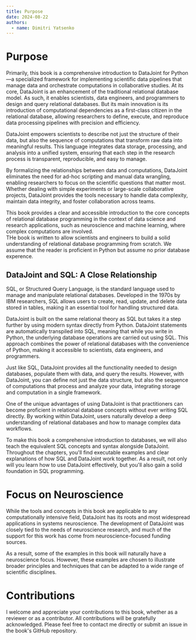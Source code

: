 ```yaml
---
title: Purpose
date: 2024-08-22
authors:
  - name: Dimitri Yatsenko
---
```


# Purpose

Primarily, this book is a comprehensive introduction to DataJoint for Python—a specialized framework for implementing scientific data pipelines that manage data and orchestrate computations in collaborative studies.
At its core, DataJoint is an enhancement of the traditional relational database model.
As such, it enables scientists, data engineers, and programmers to design and query relational databases.
But its main innovation is its introduction of computational dependencies as a first-class citizen in the relational database, allowing researchers to define, execute, and reproduce data processing pipelines with precision and efficiency. 

DataJoint empowers scientists to describe not just the structure of their data, but also the sequence of computations that transform raw data into meaningful results. This language integrates data storage, processing, and analysis into a unified system, ensuring that each step in the research process is transparent, reproducible, and easy to manage.

By formalizing the relationships between data and computations, DataJoint eliminates the need for ad-hoc scripting and manual data wrangling, enabling researchers to focus on the scientific questions that matter most. Whether dealing with simple experiments or large-scale collaborative projects, DataJoint provides the tools necessary to handle data complexity, maintain data integrity, and foster collaboration across teams.

This book provides a clear and accessible introduction to the core concepts of relational database programming in the context of data science and research applications, such as neuroscience and machine learning, where complex computations are involved.  
THe book is written to allow scientists and engineers to build a solid understanding of relational database programming from scratch. We assume that the reader is proficient in Python but assume no prior database experence. 

## DataJoint and SQL: A Close Relationship

SQL, or Structured Query Language, is the standard language used to manage and manipulate relational databases. Developed in the 1970s by IBM researchers, SQL allows users to create, read, update, and delete data stored in tables, making it an essential tool for handling structured data.

DataJoint is built on the same relational theory as SQL but takes it a step further by using modern syntax directly from Python. DataJoint statements are automatically transpiled into SQL, meaning that while you write in Python, the underlying database operations are carried out using SQL. This approach combines the power of relational databases with the convenience of Python, making it accessible to scientists, data engineers, and programmers.

Just like SQL, DataJoint provides all the functionality needed to design databases, populate them with data, and query the results. However, with DataJoint, you can define not just the data structure, but also the sequence of computations that process and analyze your data, integrating storage and computation in a single framework.

One of the unique advantages of using DataJoint is that practitioners can become proficient in relational database concepts without ever writing SQL directly. By working within DataJoint, users naturally develop a deep understanding of relational databases and how to manage complex data workflows.

To make this book a comprehensive introduction to databases, we will also teach the equivalent SQL concepts and syntax alongside DataJoint. Throughout the chapters, you'll find executable examples and clear explanations of how SQL and DataJoint work together. As a result, not only will you learn how to use DataJoint effectively, but you'll also gain a solid foundation in SQL programming.

# Focus on Neuroscience

While the tools and concepts in this book are applicable to any computationally intensive field, DataJoint has its roots and most widespread applications in systems neuroscience. The development of DataJoint was closely tied to the needs of neuroscience research, and much of the support for this work has come from neuroscience-focused funding sources.

As a result, some of the examples in this book will naturally have a neuroscience focus. However, these examples are chosen to illustrate broader principles and techniques that can be adapted to a wide range of scientific disciplines.

# Contributions

I welcome and appreciate your contributions to this book, whether as a reviewer or as a contributor.
All contributions will be gratefully acknowledged.
Please feel free to contact me directly or submit an issue in the book's GitHub repository.

